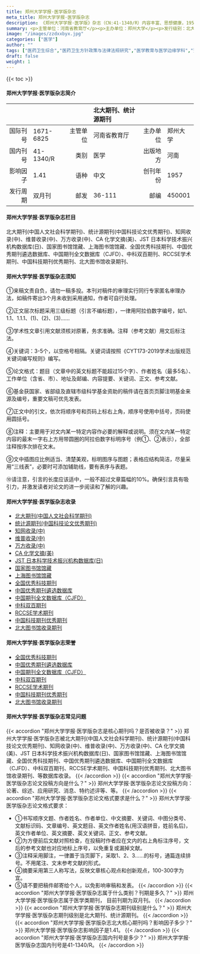 ```yaml
---
title: 郑州大学学报·医学版杂志
meta_title: 郑州大学学报·医学版杂志
description: 《郑州大学学报·医学版》杂志（CN:41-1340/R）内容丰富、思想健康，1957年创刊，目前以双月刊形式发行，刊物对外积极扩大宣传，致力于提高杂志质量与影响。该杂志是中国学术期刊文化传播工程开展单位和中国医学科学期刊编辑学会成员刊物，是医学领域的重点支持和权威刊物。 该杂志旨在推动医学领域的学术研究和学术交流，发表高质量的医学科技论文和临床研究成果。它涵盖了广泛的医学学科领域，包括临床医学、基础医学、药学、公共卫生与预防医学、中医学等。该杂志拥有一支高水平的学术编辑团队，由郑州大学的知名医学教授和研究人员组成。这些编辑们具有丰富的学术研究经验和临床实践经验，他们负责筛选、评审和编辑投稿的论文，确保杂志内的每篇论文都符合学术标准和临床实践的要求。 该杂志注重学术创新和科研成果的转化。它鼓励作者们在医学领域内进行原创性、前沿性的研究工作，推动医学科技的创新发展。同时，该杂志也鼓励医学界的学者们将科研成果应用到临床实践中，促进医疗技术的提升和医疗质量的改善。多年来，该学报在学术界享有较高声誉和影响力。它成为了医学领域学者们交流学术观点、分享科研成果、寻求合作机会的重要平台。通过严格的学术审稿和编辑流程，该杂志确保了其中每一篇学术论文的质量和可靠性。
summary: <p>主管单位：河南省教育厅</p><p>主办单位：郑州大学</p><p>发行级别：北大期刊、统计源期刊</p><p>发行周期：双月刊</p>
image: "/images/zzdxxbyx.jpg"
categories: ["医学"]
author: ""
tags: ["医药卫生综合","医药卫生方针政策与法律法规研究","医学教育与医学边缘学科","预防医学与卫生学","中医学","中药学","中西医结合","基础医学","临床医学","感染性疾病及传染病","心血管系统疾病","呼吸系统疾病","消化系统疾病","内分泌腺及全身性疾病","外科学","泌尿科学","妇产科学","儿科学","神经病学","精神病学","肿瘤学","眼科与耳鼻咽喉科","口腔科学","皮肤病与性病","特种医学","急救医学","军事医学与卫生","药学","生物医学工程",]
draft: false
weight: 1
---
```


{{< toc >}}

#### 郑州大学学报·医学版杂志简介
|               |                               |               | 北大期刊、统计源期刊        |               |                           |
| ------------: | :---------------------------- | ------------: | :---------------------------- | ------------: | :------------------------ |
| 国际刊号      | 1671-6825   | 主管单位      | 河南省教育厅     | 主办单位      | 郑州大学     |
| 国内刊号      | 41-1340/R        | 类别          | 医学       | 出版地方      | 河南           |
| 影响因子      | 1.41        | 语种          | 中文             | 创刊年份      | 1957    |
| 发行周期      | 双月刊    | 邮发          | 36-111              | 邮编          | 450001      |

#### 郑州大学学报·医学版杂志栏目
<span>北大期刊(中国人文社会科学期刊)</span>、<span>统计源期刊(中国科技论文优秀期刊)</span>、<span>知网收录(中)</span>、<span>维普收录(中)</span>、<span>万方收录(中)</span>、<span>CA 化学文摘(美)</span>、<span>JST 日本科学技术振兴机构数据库(日)</span>、<span>国家图书馆馆藏</span>、<span>上海图书馆馆藏</span>、<span>全国优秀科技期刊</span>、<span>中国优秀期刊遴选数据库</span>、<span>中国期刊全文数据库（CJFD）</span>、<span>中科双百期刊</span>、<span>RCCSE学术期刊</span>、<span>中国科技期刊优秀期刊</span>、<span>北大图书馆收录期刊</span>、

#### 郑州大学学报·医学版杂志须知
<p><p>
	①来稿文责自负，请勿一稿多投。本刊对稿件的审理实行同行专家匿名审理办法，如稿件寄出3个月未收到采用通知，作者可自行处理。
</p><p>
	②正文层次标题采用三级标题（引言不编标题），一律用阿拉伯数字编号，如1、1.1、1.1.1、(1)、(2)、(3)……
</p><p>
	③学术性文章引用文献须核对原著，务求准确。注释（参考文献）用文后标注法。
</p><p>
	④关键词：3-5个，以空格号相隔。关键词请按照《CYT173-2019学术出版规范关键词编写规则》编写。
</p><p>
	⑤论文格式：题目（文章中的英文标题不能超过15个字）、作者姓名（最多5名）、工作单位（含省、市）、地址及邮编、内容提要、关键词、正文、参考文献。
</p><p>
	⑥基金获国家、省部级及直辖市级科学基金资助的稿件请在首页页脚注明基金来源及编号，重要文稿可优先发表。
</p><p>
	⑦正文中的引文，依次将顺序号和页码上标右上角，顺序号使用中括号，页码使用圆括号。
</p><p>
	⑧注释：主要用于对文内某一特定内容作必要的解释或说明。须在文内某一特定内容的最末一字右上方用带圆圈的阿拉伯数字标明序号（例①、②表示），全部注释按序次排在文末。
</p><p>
	⑨文中插图应比例适当、清楚美观，标明图序与图题；表格应结构简洁，尽量采用“三线表”，必要时可添加辅助线，要有表序与表题。
</p><p>
	⑩请注意，引言的长度应该适中，一般不超过文章篇幅的10%。确保引言具有吸引力，并激发读者对论文的进一步阅读和了解的兴趣。
</p></p>


#### 郑州大学学报·医学版杂志收录
<ul>
    <li class="inline-block">
        <a class="bg-theme-light hover:bg-primary dark:bg-darkmode-theme-light dark:hover:bg-darkmode-primary dark:hover:text-dark m-1 block rounded px-3 py-1 hover:text-white" href="#郑州大学学报·医学版杂志收录">
        北大期刊(中国人文社会科学期刊)
        </a>
    </li>
    <li class="inline-block">
        <a class="bg-theme-light hover:bg-primary dark:bg-darkmode-theme-light dark:hover:bg-darkmode-primary dark:hover:text-dark m-1 block rounded px-3 py-1 hover:text-white" href="#郑州大学学报·医学版杂志收录">
        统计源期刊(中国科技论文优秀期刊)
        </a>
    </li>
    <li class="inline-block">
        <a class="bg-theme-light hover:bg-primary dark:bg-darkmode-theme-light dark:hover:bg-darkmode-primary dark:hover:text-dark m-1 block rounded px-3 py-1 hover:text-white" href="#郑州大学学报·医学版杂志收录">
        知网收录(中)
        </a>
    </li>
    <li class="inline-block">
        <a class="bg-theme-light hover:bg-primary dark:bg-darkmode-theme-light dark:hover:bg-darkmode-primary dark:hover:text-dark m-1 block rounded px-3 py-1 hover:text-white" href="#郑州大学学报·医学版杂志收录">
        维普收录(中)
        </a>
    </li>
    <li class="inline-block">
        <a class="bg-theme-light hover:bg-primary dark:bg-darkmode-theme-light dark:hover:bg-darkmode-primary dark:hover:text-dark m-1 block rounded px-3 py-1 hover:text-white" href="#郑州大学学报·医学版杂志收录">
        万方收录(中)
        </a>
    </li>
    <li class="inline-block">
        <a class="bg-theme-light hover:bg-primary dark:bg-darkmode-theme-light dark:hover:bg-darkmode-primary dark:hover:text-dark m-1 block rounded px-3 py-1 hover:text-white" href="#郑州大学学报·医学版杂志收录">
        CA 化学文摘(美)
        </a>
    </li>
    <li class="inline-block">
        <a class="bg-theme-light hover:bg-primary dark:bg-darkmode-theme-light dark:hover:bg-darkmode-primary dark:hover:text-dark m-1 block rounded px-3 py-1 hover:text-white" href="#郑州大学学报·医学版杂志收录">
        JST 日本科学技术振兴机构数据库(日)
        </a>
    </li>
    <li class="inline-block">
        <a class="bg-theme-light hover:bg-primary dark:bg-darkmode-theme-light dark:hover:bg-darkmode-primary dark:hover:text-dark m-1 block rounded px-3 py-1 hover:text-white" href="#郑州大学学报·医学版杂志收录">
        国家图书馆馆藏
        </a>
    </li>
    <li class="inline-block">
        <a class="bg-theme-light hover:bg-primary dark:bg-darkmode-theme-light dark:hover:bg-darkmode-primary dark:hover:text-dark m-1 block rounded px-3 py-1 hover:text-white" href="#郑州大学学报·医学版杂志收录">
        上海图书馆馆藏
        </a>
    </li>
    <li class="inline-block">
        <a class="bg-theme-light hover:bg-primary dark:bg-darkmode-theme-light dark:hover:bg-darkmode-primary dark:hover:text-dark m-1 block rounded px-3 py-1 hover:text-white" href="#郑州大学学报·医学版杂志收录">
        全国优秀科技期刊
        </a>
    </li>
    <li class="inline-block">
        <a class="bg-theme-light hover:bg-primary dark:bg-darkmode-theme-light dark:hover:bg-darkmode-primary dark:hover:text-dark m-1 block rounded px-3 py-1 hover:text-white" href="#郑州大学学报·医学版杂志收录">
        中国优秀期刊遴选数据库
        </a>
    </li>
    <li class="inline-block">
        <a class="bg-theme-light hover:bg-primary dark:bg-darkmode-theme-light dark:hover:bg-darkmode-primary dark:hover:text-dark m-1 block rounded px-3 py-1 hover:text-white" href="#郑州大学学报·医学版杂志收录">
        中国期刊全文数据库（CJFD）
        </a>
    </li>
    <li class="inline-block">
        <a class="bg-theme-light hover:bg-primary dark:bg-darkmode-theme-light dark:hover:bg-darkmode-primary dark:hover:text-dark m-1 block rounded px-3 py-1 hover:text-white" href="#郑州大学学报·医学版杂志收录">
        中科双百期刊
        </a>
    </li>
    <li class="inline-block">
        <a class="bg-theme-light hover:bg-primary dark:bg-darkmode-theme-light dark:hover:bg-darkmode-primary dark:hover:text-dark m-1 block rounded px-3 py-1 hover:text-white" href="#郑州大学学报·医学版杂志收录">
        RCCSE学术期刊
        </a>
    </li>
    <li class="inline-block">
        <a class="bg-theme-light hover:bg-primary dark:bg-darkmode-theme-light dark:hover:bg-darkmode-primary dark:hover:text-dark m-1 block rounded px-3 py-1 hover:text-white" href="#郑州大学学报·医学版杂志收录">
        中国科技期刊优秀期刊
        </a>
    </li>
    <li class="inline-block">
        <a class="bg-theme-light hover:bg-primary dark:bg-darkmode-theme-light dark:hover:bg-darkmode-primary dark:hover:text-dark m-1 block rounded px-3 py-1 hover:text-white" href="#郑州大学学报·医学版杂志收录">
        北大图书馆收录期刊
        </a>
    </li>
</ul>



#### 郑州大学学报·医学版杂志荣誉
<ul>
    <li class="inline-block">
        <a class="bg-theme-light hover:bg-primary dark:bg-darkmode-theme-light dark:hover:bg-darkmode-primary dark:hover:text-dark m-1 block rounded px-3 py-1 hover:text-white" href="#郑州大学学报·医学版杂志荣誉">
        全国优秀科技期刊
        </a>
    </li>
    <li class="inline-block">
        <a class="bg-theme-light hover:bg-primary dark:bg-darkmode-theme-light dark:hover:bg-darkmode-primary dark:hover:text-dark m-1 block rounded px-3 py-1 hover:text-white" href="#郑州大学学报·医学版杂志荣誉">
        中国优秀期刊遴选数据库
        </a>
    </li>
    <li class="inline-block">
        <a class="bg-theme-light hover:bg-primary dark:bg-darkmode-theme-light dark:hover:bg-darkmode-primary dark:hover:text-dark m-1 block rounded px-3 py-1 hover:text-white" href="#郑州大学学报·医学版杂志荣誉">
        中国期刊全文数据库（CJFD）
        </a>
    </li>
    <li class="inline-block">
        <a class="bg-theme-light hover:bg-primary dark:bg-darkmode-theme-light dark:hover:bg-darkmode-primary dark:hover:text-dark m-1 block rounded px-3 py-1 hover:text-white" href="#郑州大学学报·医学版杂志荣誉">
        中科双百期刊
        </a>
    </li>
    <li class="inline-block">
        <a class="bg-theme-light hover:bg-primary dark:bg-darkmode-theme-light dark:hover:bg-darkmode-primary dark:hover:text-dark m-1 block rounded px-3 py-1 hover:text-white" href="#郑州大学学报·医学版杂志荣誉">
        RCCSE学术期刊
        </a>
    </li>
    <li class="inline-block">
        <a class="bg-theme-light hover:bg-primary dark:bg-darkmode-theme-light dark:hover:bg-darkmode-primary dark:hover:text-dark m-1 block rounded px-3 py-1 hover:text-white" href="#郑州大学学报·医学版杂志荣誉">
        中国科技期刊优秀期刊
        </a>
    </li>
    <li class="inline-block">
        <a class="bg-theme-light hover:bg-primary dark:bg-darkmode-theme-light dark:hover:bg-darkmode-primary dark:hover:text-dark m-1 block rounded px-3 py-1 hover:text-white" href="#郑州大学学报·医学版杂志荣誉">
        北大图书馆收录期刊
        </a>
    </li>
</ul>












#### 郑州大学学报·医学版杂志常见问题
{{< accordion "郑州大学学报·医学版杂志是核心期刊吗？是否被收录？" >}}
郑州大学学报·医学版杂志被北大期刊(中国人文社会科学期刊)、统计源期刊(中国科技论文优秀期刊)、知网收录(中)、维普收录(中)、万方收录(中)、CA 化学文摘(美)、JST 日本科学技术振兴机构数据库(日)、国家图书馆馆藏、上海图书馆馆藏、全国优秀科技期刊、中国优秀期刊遴选数据库、中国期刊全文数据库（CJFD）、中科双百期刊、RCCSE学术期刊、中国科技期刊优秀期刊、北大图书馆收录期刊、等数据库收录。
{{< /accordion >}}
{{< accordion "郑州大学学报·医学版杂志论文投稿方向是什么？" >}}
郑州大学学报·医学版杂志论文投稿方向：论著、综述、应用研究、消息、特约述评等、等。
{{< /accordion >}}
{{< accordion "郑州大学学报·医学版杂志论文格式要求是什么？" >}}
郑州大学学报·医学版杂志论文格式要求：
- ①书写顺序文题、作者姓名、作者单位、中文摘要、关键词、中图分类号、文献标识码、文章编号、英文题目、英文作者姓名(用汉语拼音，姓前名后)，英文作者单位、英文摘要、英文关键词、正文、参考文献。
- ②为方便前后文献对照检查，在投稿时作者应在文内的右上角标注序号，文后的参考文献也对应地标上序号，以免重复或漏掉文献。
- ③注释采用脚注，一律置于当页脚下，采取1、2、3……的标号，通篇连续排号。不用尾注、文末参考文献的形式。
- ④摘要采用第三人称写法，反映文章核心观点和创新观点，100-300字为宜。
- ⑤请不要把稿件邮寄给个人，以免影响审稿和发表。
{{< /accordion >}}
{{< accordion "郑州大学学报·医学版杂志属于什么类别？刊期是多久？" >}}
郑州大学学报·医学版杂志属于医学类期刊， 目前刊期为双月刊。
{{< /accordion >}}
{{< accordion "郑州大学学报·医学版杂志期刊级别是什么？" >}}
郑州大学学报·医学版杂志期刊级别是北大期刊、统计源期刊。
{{< /accordion >}}
{{< accordion "郑州大学学报·医学版杂志北大核心期刊吗？影响因子多少？" >}}
郑州大学学报·医学版杂志影响因子是1.41。
{{< /accordion >}}
{{< accordion "郑州大学学报·医学版杂志国内刊号是多少？" >}}
郑州大学学报·医学版杂志国内刊号是41-1340/R。
{{< /accordion >}}
